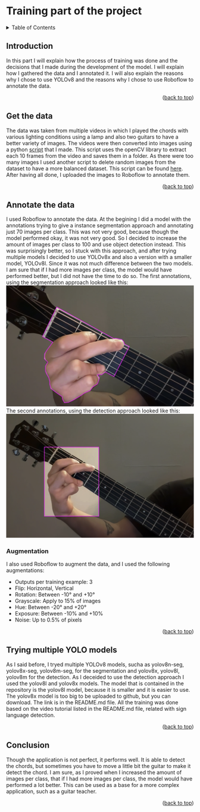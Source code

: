 # Training part of the project
<details>
  <summary>Table of Contents</summary>
  <ol>
    <li><a href="#Introduction">Introduction</a></li>
    <li><a href="#get-the-data">Get the data</a></li>
    <li><a href="#annotate-the-data">Annotate the data</a></li>
    <li><a href="#trying-multiple-yolo-models">Trying multiple YOLO models</a></li>
    <li><a href="#Conclusion">Conclusion</a></li>
  </ol>
</details>




## Introduction
In this part I will explain how the process of training was done and the decisions that I made during the development of the model. I will explain how I gathered the data and I annotated it.
I will also explain the reasons why I chose to use YOLOv8 and the reasons why I chose to use Roboflow to annotate the data.

<p align="right">(<a href="#readme-top">back to top</a>)</p>

## Get the data
The data was taken from multiple videos in which I played the chords with various lighting conditions using a lamp and also two guitars to have a better variety of images. The videos were then converted into images using a python [script](miscellaneous/GetImages.py) that I made. This script uses the openCV library to extract each 10 frames from the video and saves them in a folder.
As there were too many images I used another script to delete random images from the dataset to have a more balanced dataset. This script can be found [here](miscellaneous/DeleteRandomImages.py).
After having all done, I uploaded the images to Roboflow to annotate them.

<p align="right">(<a href="#readme-top">back to top</a>)</p>

## Annotate the data
I used Roboflow to annotate the data. At the begining I did a model with the annotations trying to give a instance segmentation approach and annotating just 70 images per class. This was not very good, because though the model performed okay, it was not very good. So I decided to increase the amount of images per class to 100 and use object detection instead. This was surprisingly better, so I stuck with this approach, and after trying multiple models I decided to use YOLOv8x and also a version with a smaller model, YOLOv8l. Since it was not much difference between the two models. 
I am sure that if I had more images per class, the model would have performed better, but I did not have the time to do so.
The first annotations, using the segmentation approach looked like this:
![Segmentation](ProjectImages/segmentation.png)
The second annotations, using the detection approach looked like this:
![Detection](ProjectImages/detection.png)
### Augmentation
I also used Roboflow to augment the data, and I used the following augmentations:
* Outputs per training example: 3
* Flip: Horizontal, Vertical
* Rotation: Between -10° and +10°
* Grayscale: Apply to 15% of images
* Hue: Between -20° and +20°
* Exposure: Between -10% and +10%
* Noise: Up to 0.5% of pixels
<p align="right">(<a href="#readme-top">back to top</a>)</p>

## Trying multiple YOLO models
As I said before, I tryed multiple YOLOv8 models, sucha as yolov8n-seg, yolov8x-seg, yolov8m-seg, for the segmentation and yolov8x, yolov8l, yolov8m for the detection. As I deceided to use the detection approach I used the yolov8l and yolov8x models. The model that is contained in the repository is the yolov8l model, because it is smaller and it is easier to use. The yolov8x model is too big to be uploaded to github, but you can download. The link is in the README.md file.
All the training was done based on the video tutorial listed in the README.md file, related with sign language detection.

<p align="right">(<a href="#readme-top">back to top</a>)</p>

## Conclusion
Though the application is not perfect, it performs well. It is able to detect the chords, but sometimes you have to move a little bit the guitar to make it detect the chord. I am sure, as I proved when I increased the amount of images per class, that if I had more images per class, the model would have performed a lot better.
This can be used as a base for a more complex application, such as a guitar teacher.

<p align="right">(<a href="#readme-top">back to top</a>)</p>